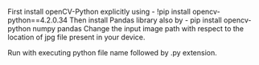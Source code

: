 First install openCV-Python explicitly using - !pip install opencv-python==4.2.0.34
Then install Pandas library also by - pip install opencv-python numpy pandas
Change the input image path with respect to the location of jpg file present in your device.

Run with executing python file name followed by .py extension.
